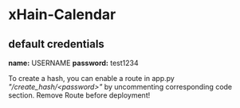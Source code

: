 # xHain-Calendar

## default credentials

__name:__ USERNAME
__password:__ test1234

To create a hash, you can enable a route in app.py *"/create_hash/\<password\>"* by uncommenting corresponding code section.
Remove Route before deployment!